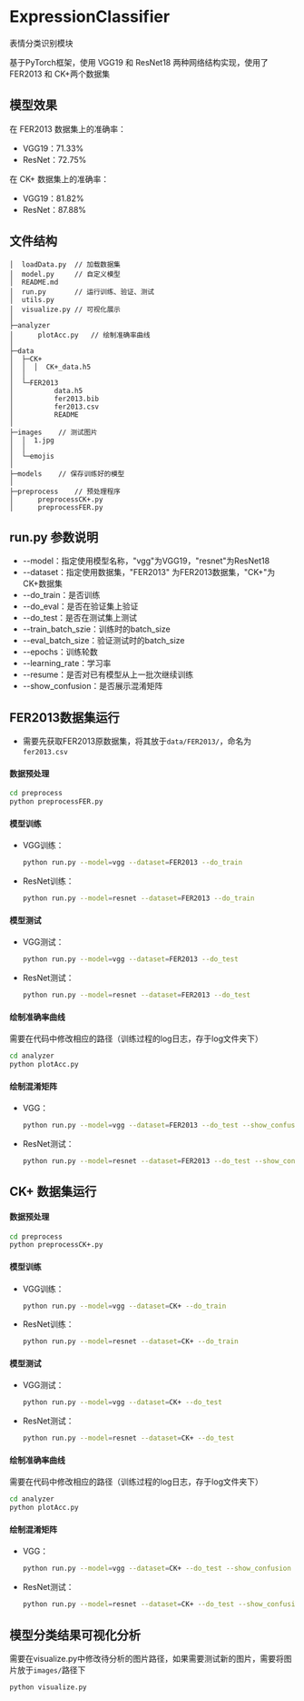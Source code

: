 # ExpressionClassifier

表情分类识别模块

基于PyTorch框架，使用 VGG19 和 ResNet18 两种网络结构实现，使用了 FER2013 和 CK+两个数据集

## 模型效果

在 FER2013 数据集上的准确率：

+ VGG19：71.33%
+ ResNet：72.75%

在 CK+ 数据集上的准确率：

+ VGG19：81.82%
+ ResNet：87.88%

## 文件结构

```
│  loadData.py  // 加载数据集
│  model.py		// 自定义模型
│  README.md
│  run.py		// 运行训练、验证、测试
│  utils.py
│  visualize.py	// 可视化展示
│          
├─analyzer
│      plotAcc.py	// 绘制准确率曲线
│      
├─data
│  ├─CK+
│  │  │  CK+_data.h5
│  │          
│  └─FER2013
│          data.h5
│          fer2013.bib
│          fer2013.csv
│          README
│          
├─images	// 测试图片
│  │  1.jpg
│  │  
│  └─emojis
│      
├─models 	// 保存训练好的模型
│      
├─preprocess	// 预处理程序
│      preprocessCK+.py
│      preprocessFER.py
```

## run.py 参数说明

+ --model：指定使用模型名称，"vgg"为VGG19，"resnet"为ResNet18
+ --dataset：指定使用数据集，"FER2013" 为FER2013数据集，"CK+"为CK+数据集
+ --do_train：是否训练
+ --do_eval：是否在验证集上验证
+ --do_test：是否在测试集上测试
+ --train_batch_szie：训练时的batch_size
+ --eval_batch_size：验证测试时的batch_size
+ --epochs：训练轮数
+ --learning_rate：学习率
+ --resume：是否对已有模型从上一批次继续训练
+ --show_confusion：是否展示混淆矩阵

## FER2013数据集运行

+ 需要先获取FER2013原数据集，将其放于`data/FER2013/`，命名为`fer2013.csv`

#### 数据预处理

````bash
cd preprocess
python preprocessFER.py
````

#### 模型训练

+ VGG训练：

    ````bash
    python run.py --model=vgg --dataset=FER2013 --do_train
    ````

+ ResNet训练：

    ````bash
    python run.py --model=resnet --dataset=FER2013 --do_train
    ````

#### 模型测试

+ VGG测试：

    ````bash
    python run.py --model=vgg --dataset=FER2013 --do_test
    ````

+ ResNet测试：

    ````bash
    python run.py --model=resnet --dataset=FER2013 --do_test
    ````

#### 绘制准确率曲线

需要在代码中修改相应的路径（训练过程的log日志，存于log文件夹下）

````bash
cd analyzer
python plotAcc.py
````

#### 绘制混淆矩阵

+ VGG：

    ````bash
    python run.py --model=vgg --dataset=FER2013 --do_test --show_confusion
    ````

+ ResNet测试：

    ````bash
    python run.py --model=resnet --dataset=FER2013 --do_test --show_confusion
    ````

## CK+ 数据集运行

#### 数据预处理

````bash
cd preprocess
python preprocessCK+.py
````

#### 模型训练

+ VGG训练：

    ````bash
    python run.py --model=vgg --dataset=CK+ --do_train
    ````

+ ResNet训练：

    ````bash
    python run.py --model=resnet --dataset=CK+ --do_train
    ````

#### 模型测试

+ VGG测试：

    ````bash
    python run.py --model=vgg --dataset=CK+ --do_test
    ````

+ ResNet测试：

    ````bash
    python run.py --model=resnet --dataset=CK+ --do_test
    ````

#### 绘制准确率曲线

需要在代码中修改相应的路径（训练过程的log日志，存于log文件夹下）

````bash
cd analyzer
python plotAcc.py
````

#### 绘制混淆矩阵

+ VGG：

    ````bash
    python run.py --model=vgg --dataset=CK+ --do_test --show_confusion
    ````

+ ResNet测试：

    ````bash
    python run.py --model=resnet --dataset=CK+ --do_test --show_confusion
    ````

## 模型分类结果可视化分析

需要在visualize.py中修改待分析的图片路径，如果需要测试新的图片，需要将图片放于`images/`路径下

````bash
python visualize.py
````

